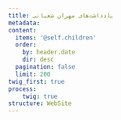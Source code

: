 ```yaml
---
title: یادداشت‌های مهران شعبانی
metadata:
content:
  items: '@self.children'
  order:
    by: header.date
    dir: desc
  pagination: false
  limit: 200
twig_first: true
process:
	twig: true
structure: WebSite
---
```

